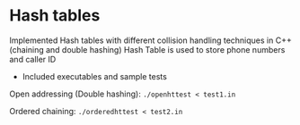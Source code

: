 # Hash tables
Implemented Hash tables with different collision handling techniques in C++ (chaining and double hashing)
Hash Table is used to store phone numbers and caller ID

- Included executables and sample tests

Open addressing (Double hashing):
`./openhttest < test1.in`

Ordered chaining:
`./orderedhttest < test2.in`

